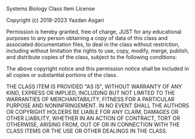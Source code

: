 Systems Biology Class Item License

Copyright (c) 2018-2023 Yazdan Asgari

Permission is hereby granted, free of charge, JUST for any educational purposes to any person obtaining a copy of data of this class and associated documentation files, to deal in the class without restriction, including without limitation the rights to use, copy, modify, merge, publish, and distribute copies of the class, subject to the following conditions:

The above copyright notice and this permission notice shall be included in all copies or substantial portions of the class.

THE CLASS ITEM IS PROVIDED "AS IS", WITHOUT WARRANTY OF ANY KIND, EXPRESS OR IMPLIED, INCLUDING BUT NOT LIMITED TO THE WARRANTIES OF MERCHANTABILITY, FITNESS FOR A PARTICULAR PURPOSE AND NONINFRINGEMENT. IN NO EVENT SHALL THE AUTHORS OR COPYRIGHT HOLDERS BE LIABLE FOR ANY CLAIM, DAMAGES OR OTHER LIABILITY, WHETHER IN AN ACTION OF CONTRACT, TORT OR OTHERWISE, ARISING FROM, OUT OF OR IN CONNECTION WITH THE CLASS ITEMS OR THE USE OR OTHER DEALINGS IN THE CLASS.
